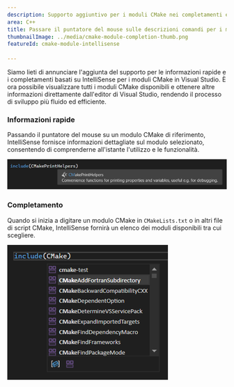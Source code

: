 ```yaml
---
description: Supporto aggiuntivo per i moduli CMake nei completamenti e in Informazioni rapide di IntelliSense.
area: C++
title: Passare il puntatore del mouse sulle descrizioni comandi per i moduli CMake
thumbnailImage: ../media/cmake-module-completion-thumb.png
featureId: cmake-module-intellisense

---
```



Siamo lieti di annunciare l'aggiunta del supporto per le informazioni rapide e i completamenti basati su IntelliSense per i moduli CMake in Visual Studio. È ora possibile visualizzare tutti i moduli CMake disponibili e ottenere altre informazioni direttamente dall'editor di Visual Studio, rendendo il processo di sviluppo più fluido ed efficiente.

### Informazioni rapide

Passando il puntatore del mouse su un modulo CMake di riferimento, IntelliSense fornisce informazioni dettagliate sul modulo selezionato, consentendo di comprenderne all'istante l'utilizzo e le funzionalità.

![Informazioni su CMake In informazioni rapide](../media/cmake-module-quick-info.png)

### Completamento

Quando si inizia a digitare un modulo CMake in `CMakeLists.txt` o in altri file di script CMake, IntelliSense fornirà un elenco dei moduli disponibili tra cui scegliere.

![Completamento del modulo CMake](../media/cmake-module-completion.png)
